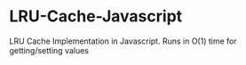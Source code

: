 # LRU-Cache-Javascript
LRU Cache Implementation in Javascript. Runs in O(1) time for getting/setting values 
